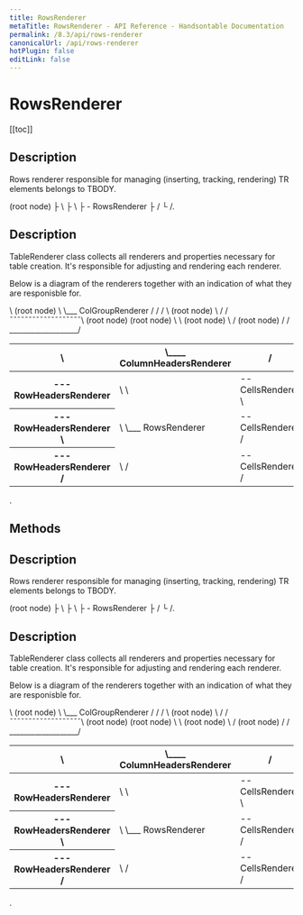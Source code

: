 ```yaml
---
title: RowsRenderer
metaTitle: RowsRenderer - API Reference - Handsontable Documentation
permalink: /8.3/api/rows-renderer
canonicalUrl: /api/rows-renderer
hotPlugin: false
editLink: false
---
```


# RowsRenderer

[[toc]]

## Description

Rows renderer responsible for managing (inserting, tracking, rendering) TR elements belongs to TBODY.

  <tbody> (root node)
    ├ <tr>   \
    ├ <tr>    \
    ├ <tr>     - RowsRenderer
    ├ <tr>    /
    └ <tr>   /.



## Description

TableRenderer class collects all renderers and properties necessary for table creation. It's
responsible for adjusting and rendering each renderer.

Below is a diagram of the renderers together with an indication of what they are responisble for.
  <table>
    <colgroup>  \ (root node)
      <col>      \
      <col>       \___ ColGroupRenderer
      <col>       /
      <col>      /
    </colgroup> /
    <thead>     \ (root node)
      <tr>       \
        <th>      \
        <th>       \____ ColumnHeadersRenderer
        <th>       /
        <th>      /
      </tr>      /
    </thead>    /
    <tbody>   ¯¯¯¯¯¯¯¯¯¯¯¯¯¯¯¯¯¯¯\ (root node)
      <tr>   (root node)          \
        <th>  --- RowHeadersRenderer
        <td>  \                     \
        <td>   -- CellsRenderer      \
        <td>  /                       \
      </tr>                            \
      <tr>   (root node)                \
        <th>  --- RowHeadersRenderer     \
        <td>  \                           \___ RowsRenderer
        <td>   -- CellsRenderer           /
        <td>  /                          /
      </tr>                             /
      <tr>   (root node)               /
        <th>  --- RowHeadersRenderer  /
        <td>  \                      /
        <td>   -- CellsRenderer     /
        <td>  /                    /
      </tr>                       /
    </tbody>  ___________________/
  </table>.


## Methods

## Description

Rows renderer responsible for managing (inserting, tracking, rendering) TR elements belongs to TBODY.

  <tbody> (root node)
    ├ <tr>   \
    ├ <tr>    \
    ├ <tr>     - RowsRenderer
    ├ <tr>    /
    └ <tr>   /.



## Description

TableRenderer class collects all renderers and properties necessary for table creation. It's
responsible for adjusting and rendering each renderer.

Below is a diagram of the renderers together with an indication of what they are responisble for.
  <table>
    <colgroup>  \ (root node)
      <col>      \
      <col>       \___ ColGroupRenderer
      <col>       /
      <col>      /
    </colgroup> /
    <thead>     \ (root node)
      <tr>       \
        <th>      \
        <th>       \____ ColumnHeadersRenderer
        <th>       /
        <th>      /
      </tr>      /
    </thead>    /
    <tbody>   ¯¯¯¯¯¯¯¯¯¯¯¯¯¯¯¯¯¯¯\ (root node)
      <tr>   (root node)          \
        <th>  --- RowHeadersRenderer
        <td>  \                     \
        <td>   -- CellsRenderer      \
        <td>  /                       \
      </tr>                            \
      <tr>   (root node)                \
        <th>  --- RowHeadersRenderer     \
        <td>  \                           \___ RowsRenderer
        <td>   -- CellsRenderer           /
        <td>  /                          /
      </tr>                             /
      <tr>   (root node)               /
        <th>  --- RowHeadersRenderer  /
        <td>  \                      /
        <td>   -- CellsRenderer     /
        <td>  /                    /
      </tr>                       /
    </tbody>  ___________________/
  </table>.



